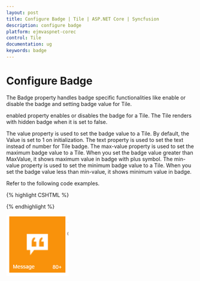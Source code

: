 ```yaml
---
layout: post
title: Configure Badge | Tile | ASP.NET Core | Syncfusion
description: configure badge
platform: ejmvaspnet-corec
control: Tile
documentation: ug
keywords: badge
---
```


# Configure Badge

The Badge property handles badge specific functionalities like enable or disable the badge and setting badge value for Tile.

enabled property enables or disables the badge for a Tile. The Tile renders with hidden badge when it is set to false.

The value property is used to set the badge value to a Tile. By default, the Value is set to 1 on initialization. The text property is used to set the text instead of number for Tile badge. The max-value property is used to set the maximum badge value to a Tile. When you set the badge value greater than MaxValue, it shows maximum value in badge with plus symbol. The min-value property is used to set the minimum badge value to a Tile. When you set the badge value less than min-value, it shows minimum value in badge.

Refer to the following code examples.


{% highlight CSHTML %}



<ej-tile id="tile" image-position="@TileImagePosition.Center" tile-size="@TileSize.Medium" image-url="../Images/tile/windows/messages.png" text="Message">
    <e-tile-badge enabled="true" max-value="80" min-value="10" value="88" />
</ej-tile>

{% endhighlight %}



![](Configure-Badge_images/Configure-Badge_img1.png)



